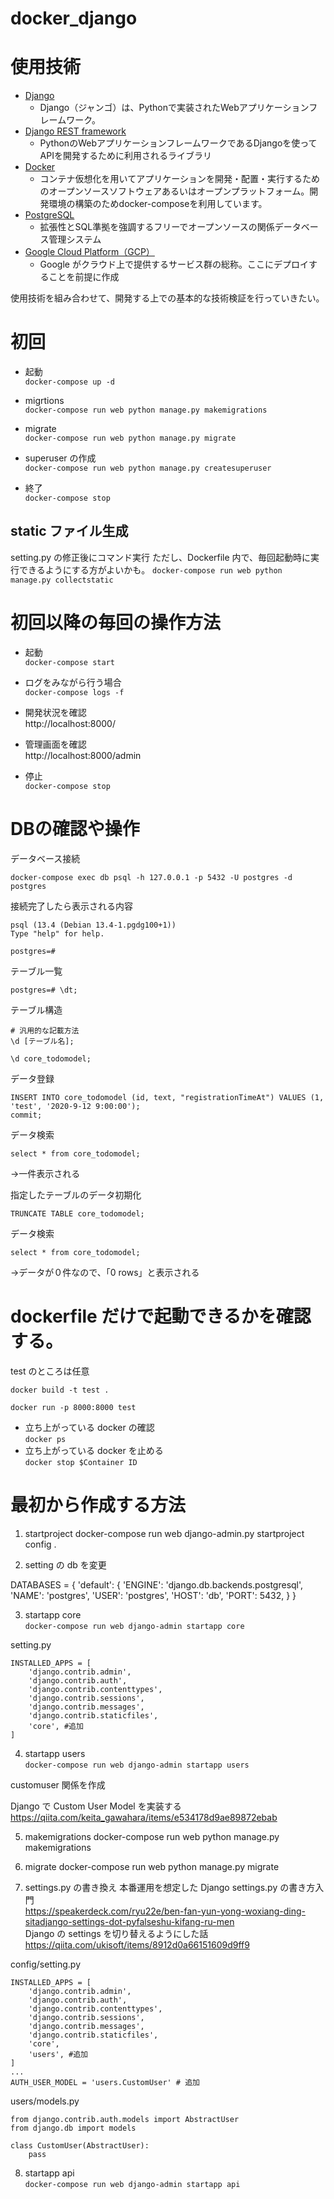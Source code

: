 # docker_django

# 使用技術
- [Django](https://docs.djangoproject.com/)
  - Django（ジャンゴ）は、Pythonで実装されたWebアプリケーションフレームワーク。
- [Django REST framework](https://www.django-rest-framework.org/)
  - PythonのWebアプリケーションフレームワークであるDjangoを使ってAPIを開発するために利用されるライブラリ
- [Docker](https://www.docker.com/)
  - コンテナ仮想化を用いてアプリケーションを開発・配置・実行するためのオープンソースソフトウェアあるいはオープンプラットフォーム。開発環境の構築のためdocker-composeを利用しています。
- [PostgreSQL](https://www.postgresql.org/)
  - 拡張性とSQL準拠を強調するフリーでオープンソースの関係データベース管理システム
- [Google Cloud Platform（GCP）](https://cloud.google.com/)
  - Google がクラウド上で提供するサービス群の総称。ここにデプロイすることを前提に作成
  
使用技術を組み合わせて、開発する上での基本的な技術検証を行っていきたい。

# 初回

- 起動<br>
  `docker-compose up -d`
- migrtions<br>
  `docker-compose run web python manage.py makemigrations `

- migrate <br>
  `docker-compose run web python manage.py migrate `

- superuser の作成 <br>
  `docker-compose run web python manage.py createsuperuser`
- 終了<br>
  `docker-compose stop`

## static ファイル生成

setting.py の修正後にコマンド実行
ただし、Dockerfile 内で、毎回起動時に実行できるようにする方がよいかも。
`docker-compose run web python manage.py collectstatic`

# 初回以降の毎回の操作方法

- 起動<br>
  `docker-compose start`
- ログをみながら行う場合<br>
  `docker-compose logs -f`

- 開発状況を確認<br>
  http://localhost:8000/

- 管理画面を確認<br>
  http://localhost:8000/admin

- 停止 <br>
  `docker-compose stop`

# DBの確認や操作


データベース接続
```
docker-compose exec db psql -h 127.0.0.1 -p 5432 -U postgres -d postgres
```

接続完了したら表示される内容
```
psql (13.4 (Debian 13.4-1.pgdg100+1))
Type "help" for help.

postgres=# 
```


テーブル一覧
```
postgres=# \dt;
```

テーブル構造
```
# 汎用的な記載方法
\d [テーブル名];
```
```
\d core_todomodel;
```

データ登録
```
INSERT INTO core_todomodel (id, text, "registrationTimeAt") VALUES (1, 'test', '2020-9-12 9:00:00');
commit;
```

データ検索
```
select * from core_todomodel;
```
→一件表示される

指定したテーブルのデータ初期化
```
TRUNCATE TABLE core_todomodel;
```

データ検索
```
select * from core_todomodel;
```
→データが０件なので、「0 rows」と表示される

# dockerfile だけで起動できるかを確認する。

test のところは任意

`docker build -t test .`

`docker run -p 8000:8000 test`

- 立ち上がっている docker の確認<br>
  `docker ps `
- 立ち上がっている docker を止める<br>
  `docker stop $Container ID `

# 最初から作成する方法

1. startproject
   docker-compose run web django-admin.py startproject config .

2. setting の db を変更

DATABASES = {
'default': {
'ENGINE': 'django.db.backends.postgresql',
'NAME': 'postgres',
'USER': 'postgres',
'HOST': 'db',
'PORT': 5432,
}
}

3. startapp core <br>
   `docker-compose run web django-admin startapp core`

setting.py

```
INSTALLED_APPS = [
    'django.contrib.admin',
    'django.contrib.auth',
    'django.contrib.contenttypes',
    'django.contrib.sessions',
    'django.contrib.messages',
    'django.contrib.staticfiles',
    'core', #追加
]
```

4. startapp users<br>
   `docker-compose run web django-admin startapp users`

customuser 関係を作成

Django で Custom User Model を実装する<br>
https://qiita.com/keita_gawahara/items/e534178d9ae89872ebab

5. makemigrations
   docker-compose run web python manage.py makemigrations

6. migrate
   docker-compose run web python manage.py migrate
7. settings.py の書き換え
   本番運用を想定した Django settings.py の書き方入門<br>
   https://speakerdeck.com/ryu22e/ben-fan-yun-yong-woxiang-ding-sitadjango-settings-dot-pyfalseshu-kifang-ru-men <br>
   Django の settings を切り替えるようにした話<br>
   https://qiita.com/ukisoft/items/8912d0a66151609d9ff9

config/setting.py

```
INSTALLED_APPS = [
    'django.contrib.admin',
    'django.contrib.auth',
    'django.contrib.contenttypes',
    'django.contrib.sessions',
    'django.contrib.messages',
    'django.contrib.staticfiles',
    'core',
    'users', #追加
]
...
AUTH_USER_MODEL = 'users.CustomUser' # 追加
```

users/models.py

```
from django.contrib.auth.models import AbstractUser
from django.db import models

class CustomUser(AbstractUser):
    pass
```

8. startapp api<br>
   `docker-compose run web django-admin startapp api`


